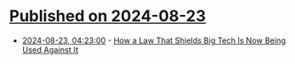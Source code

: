 # [Published on 2024-08-23](index.md)

* [2024-08-23, 04:23:00](https://soylentnews.org/article.pl?sid=24/08/22/1634216&from=rss) - [How a Law That Shields Big Tech Is Now Being Used Against It](https://soylentnews.org/article.pl?sid=24/08/22/1634216&from=rss)
